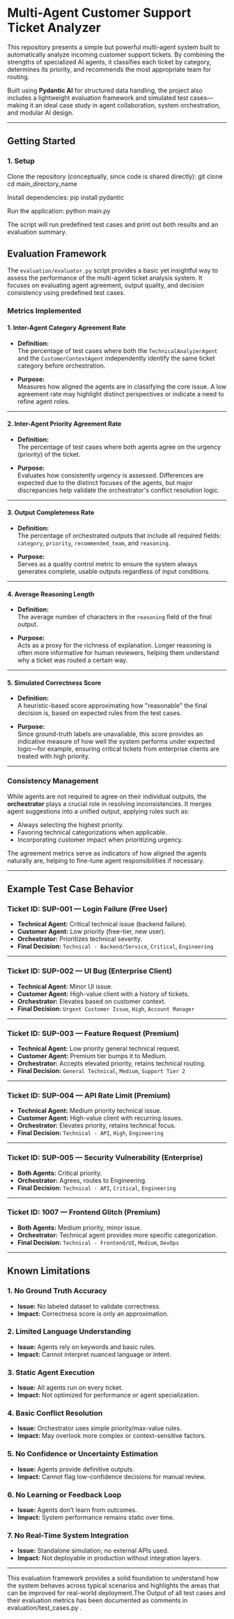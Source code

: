 # Multi-Agent Customer Support Ticket Analyzer

This repository presents a simple but powerful multi-agent system built to automatically analyze incoming customer support tickets. By combining the strengths of specialized AI agents, it classifies each ticket by category, determines its priority, and recommends the most appropriate team for routing.

Built using **Pydantic AI** for structured data handling, the project also includes a lightweight evaluation framework and simulated test cases—making it an ideal case study in agent collaboration, system orchestration, and modular AI design.

---

## Getting Started

### 1. Setup

Clone the repository (conceptually, since code is shared directly):
 git clone <your-repo-url>
 cd main_directory_name

Install dependencies:
pip install pydantic

Run the application:
python main.py

The script will run predefined test cases and print out both results and an evaluation summary.

## Evaluation Framework

The `evaluation/evaluator.py` script provides a basic yet insightful way to assess the performance of the multi-agent ticket analysis system. It focuses on evaluating agent agreement, output quality, and decision consistency using predefined test cases.

### Metrics Implemented

#### 1. Inter-Agent Category Agreement Rate

- **Definition:**  
  The percentage of test cases where both the `TechnicalAnalyzerAgent` and the `CustomerContextAgent` independently identify the same ticket category before orchestration.

- **Purpose:**  
  Measures how aligned the agents are in classifying the core issue. A low agreement rate may highlight distinct perspectives or indicate a need to refine agent roles.

---

#### 2. Inter-Agent Priority Agreement Rate

- **Definition:**  
  The percentage of test cases where both agents agree on the urgency (priority) of the ticket.

- **Purpose:**  
  Evaluates how consistently urgency is assessed. Differences are expected due to the distinct focuses of the agents, but major discrepancies help validate the orchestrator's conflict resolution logic.

---

#### 3. Output Completeness Rate

- **Definition:**  
  The percentage of orchestrated outputs that include all required fields: `category`, `priority`, `recommended_team`, and `reasoning`.

- **Purpose:**  
  Serves as a quality control metric to ensure the system always generates complete, usable outputs regardless of input conditions.

---

#### 4. Average Reasoning Length

- **Definition:**  
  The average number of characters in the `reasoning` field of the final output.

- **Purpose:**  
  Acts as a proxy for the richness of explanation. Longer reasoning is often more informative for human reviewers, helping them understand why a ticket was routed a certain way.

---

#### 5. Simulated Correctness Score

- **Definition:**  
  A heuristic-based score approximating how "reasonable" the final decision is, based on expected rules from the test cases.

- **Purpose:**  
  Since ground-truth labels are unavailable, this score provides an indicative measure of how well the system performs under expected logic—for example, ensuring critical tickets from enterprise clients are treated with high priority.

---

### Consistency Management

While agents are not required to agree on their individual outputs, the **orchestrator** plays a crucial role in resolving inconsistencies. It merges agent suggestions into a unified output, applying rules such as:

- Always selecting the highest priority.
- Favoring technical categorizations when applicable.
- Incorporating customer impact when prioritizing urgency.

The agreement metrics serve as indicators of how aligned the agents naturally are, helping to fine-tune agent responsibilities if necessary.

---

## Example Test Case Behavior

### Ticket ID: SUP-001 — Login Failure (Free User)

- **Technical Agent:** Critical technical issue (backend failure).  
- **Customer Agent:** Low priority (free-tier, new user).  
- **Orchestrator:** Prioritizes technical severity.  
- **Final Decision:** `Technical - Backend/Service`, `Critical`, `Engineering`

---

### Ticket ID: SUP-002 — UI Bug (Enterprise Client)

- **Technical Agent:** Minor UI issue.  
- **Customer Agent:** High-value client with a history of tickets.  
- **Orchestrator:** Elevates based on customer context.  
- **Final Decision:** `Urgent Customer Issue`, `High`, `Account Manager`

---

### Ticket ID: SUP-003 — Feature Request (Premium)

- **Technical Agent:** Low priority general technical request.  
- **Customer Agent:** Premium tier bumps it to Medium.  
- **Orchestrator:** Accepts elevated priority, retains technical routing.  
- **Final Decision:** `General Technical`, `Medium`, `Support Tier 2`

---

### Ticket ID: SUP-004 — API Rate Limit (Premium)

- **Technical Agent:** Medium priority technical issue.  
- **Customer Agent:** High-value client with recurring issues.  
- **Orchestrator:** Elevates priority, retains technical focus.  
- **Final Decision:** `Technical - API`, `High`, `Engineering`

---

### Ticket ID: SUP-005 — Security Vulnerability (Enterprise)

- **Both Agents:** Critical priority.  
- **Orchestrator:** Agrees, routes to Engineering.  
- **Final Decision:** `Technical - API`, `Critical`, `Engineering`

---

### Ticket ID: 1007 — Frontend Glitch (Premium)

- **Both Agents:** Medium priority, minor issue.  
- **Orchestrator:** Technical agent provides more specific categorization.  
- **Final Decision:** `Technical - Frontend/UI`, `Medium`, `DevOps`

---

## Known Limitations

### 1. No Ground Truth Accuracy
- **Issue:** No labeled dataset to validate correctness.
- **Impact:** Correctness score is only an approximation.

### 2. Limited Language Understanding
- **Issue:** Agents rely on keywords and basic rules.
- **Impact:** Cannot interpret nuanced language or intent.

### 3. Static Agent Execution
- **Issue:** All agents run on every ticket.
- **Impact:** Not optimized for performance or agent specialization.

### 4. Basic Conflict Resolution
- **Issue:** Orchestrator uses simple priority/max-value rules.
- **Impact:** May overlook more complex or context-sensitive factors.

### 5. No Confidence or Uncertainty Estimation
- **Issue:** Agents provide definitive outputs.
- **Impact:** Cannot flag low-confidence decisions for manual review.

### 6. No Learning or Feedback Loop
- **Issue:** Agents don’t learn from outcomes.
- **Impact:** System performance remains static over time.

### 7. No Real-Time System Integration
- **Issue:** Standalone simulation; no external APIs used.
- **Impact:** Not deployable in production without integration layers.

---

This evaluation framework provides a solid foundation to understand how the system behaves across typical scenarios and highlights the areas that can be improved for real-world deployment.The Output of all test cases and their evaluation metrics has been documented as comments in evaluation/test_cases.py .
